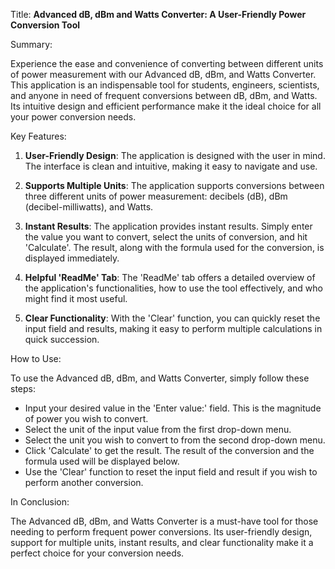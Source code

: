 Title: **Advanced dB, dBm and Watts Converter: A User-Friendly Power Conversion Tool**

Summary:

Experience the ease and convenience of converting between different units of power measurement with our Advanced dB, dBm, and Watts Converter. This application is an indispensable tool for students, engineers, scientists, and anyone in need of frequent conversions between dB, dBm, and Watts. Its intuitive design and efficient performance make it the ideal choice for all your power conversion needs.

Key Features:

1. **User-Friendly Design**: The application is designed with the user in mind. The interface is clean and intuitive, making it easy to navigate and use.

2. **Supports Multiple Units**: The application supports conversions between three different units of power measurement: decibels (dB), dBm (decibel-milliwatts), and Watts. 

3. **Instant Results**: The application provides instant results. Simply enter the value you want to convert, select the units of conversion, and hit 'Calculate'. The result, along with the formula used for the conversion, is displayed immediately. 

4. **Helpful 'ReadMe' Tab**: The 'ReadMe' tab offers a detailed overview of the application's functionalities, how to use the tool effectively, and who might find it most useful.

5. **Clear Functionality**: With the 'Clear' function, you can quickly reset the input field and results, making it easy to perform multiple calculations in quick succession.

How to Use:

To use the Advanced dB, dBm, and Watts Converter, simply follow these steps:

- Input your desired value in the 'Enter value:' field. This is the magnitude of power you wish to convert.
- Select the unit of the input value from the first drop-down menu.
- Select the unit you wish to convert to from the second drop-down menu.
- Click 'Calculate' to get the result. The result of the conversion and the formula used will be displayed below.
- Use the 'Clear' function to reset the input field and result if you wish to perform another conversion.

In Conclusion:

The Advanced dB, dBm, and Watts Converter is a must-have tool for those needing to perform frequent power conversions. Its user-friendly design, support for multiple units, instant results, and clear functionality make it a perfect choice for your conversion needs.

